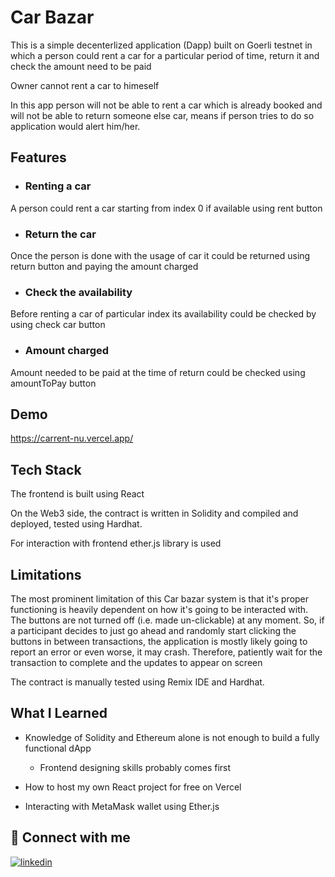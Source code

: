 
# Car Bazar

This is a simple decenterlized application (Dapp) built on Goerli testnet in which a person
could rent a car for a particular period of time, return it and check the amount need to be paid

Owner cannot rent a car to himeself

In this app person will not be able to rent a car which is already booked
and will not be able to return someone else car, means if person tries
to do so application would alert him/her.


## Features

- ### Renting a car 
A person could rent a car starting from index 0 if available using rent button 
- ### Return the car 
Once the person is done with the usage of car it could be returned using return button and paying the amount charged
- ### Check the availability  
Before renting a car of particular index its availability could be checked by using check car button
- ### Amount charged
Amount needed to be paid at the time of return could be checked using amountToPay button 



## Demo

https://carrent-nu.vercel.app/


## Tech Stack
The frontend is built using React

On the Web3 side, the contract is written in Solidity and compiled and deployed, tested using Hardhat. 

For interaction with frontend ether.js library is used
## Limitations

The most prominent limitation of this Car bazar system is that it's proper functioning is heavily dependent on how it's going to be interacted with. The buttons are not turned off (i.e. made un-clickable) at any moment. So, if a participant decides to just go ahead and randomly start clicking the buttons in between transactions, the application is mostly likely going to report an error or even worse, it may crash. Therefore, patiently wait for the transaction to complete and the updates to appear on screen

The contract is manually tested using Remix IDE and Hardhat.

 
## What I Learned

- Knowledge of Solidity and Ethereum alone is not enough to build a fully functional dApp
  
  - Frontend designing skills probably comes first

- How to host my own React project for free on Vercel
- Interacting with MetaMask wallet using Ether.js


## 🔗 Connect with me
[![linkedin](https://img.shields.io/badge/linkedin-0A66C2?style=for-the-badge&logo=linkedin&logoColor=white)](https://www.linkedin.com/in/shubham-garg-6232181b8/)



